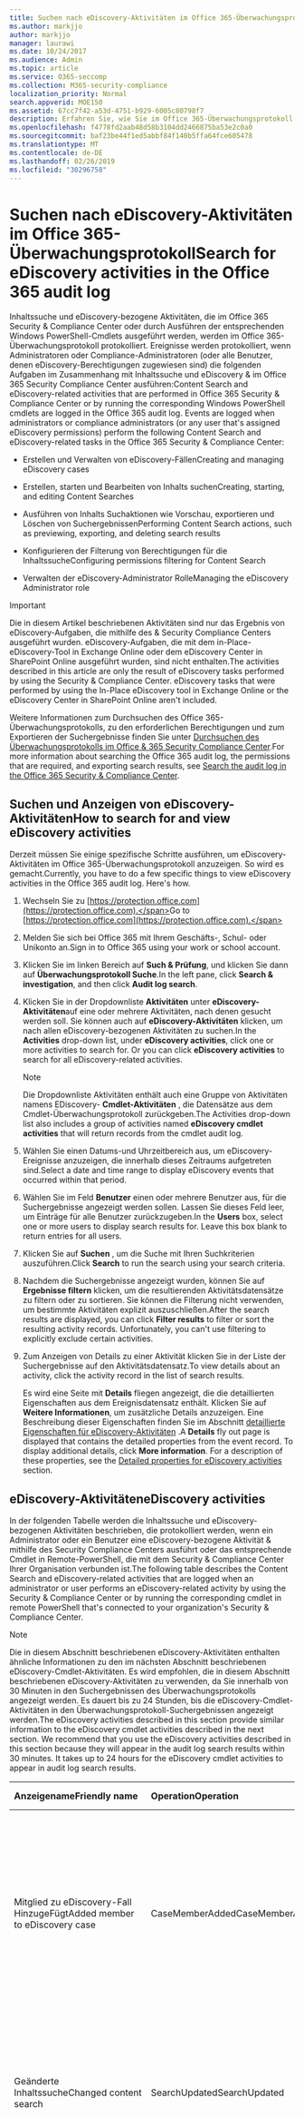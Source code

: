 ```yaml
---
title: Suchen nach eDiscovery-Aktivitäten im Office 365-Überwachungsprotokoll
ms.author: markjjo
author: markjjo
manager: laurawi
ms.date: 10/24/2017
ms.audience: Admin
ms.topic: article
ms.service: O365-seccomp
ms.collection: M365-security-compliance
localization_priority: Normal
search.appverid: MOE150
ms.assetid: 67cc7f42-a53d-4751-b929-6005c80798f7
description: Erfahren Sie, wie Sie im Office 365-Überwachungsprotokoll nach Ereignissen suchen, die protokolliert werden, wenn Kompatibilitäts Administratoren Inhaltssuche und eDiscovery Case &amp; -Aufgaben im Security Compliance Center ausführen.
ms.openlocfilehash: f4778fd2aab48d58b3104dd2466875ba53e2c0a0
ms.sourcegitcommit: baf23be44f1ed5abbf84f140b5ffa64fce605478
ms.translationtype: MT
ms.contentlocale: de-DE
ms.lasthandoff: 02/26/2019
ms.locfileid: "30296758"
---
```

# <a name="search-for-ediscovery-activities-in-the-office-365-audit-log"></a><span data-ttu-id="2b02a-103">Suchen nach eDiscovery-Aktivitäten im Office 365-Überwachungsprotokoll</span><span class="sxs-lookup"><span data-stu-id="2b02a-103">Search for eDiscovery activities in the Office 365 audit log</span></span>

<span data-ttu-id="2b02a-p101">Inhaltssuche und eDiscovery-bezogene Aktivitäten, die im Office 365 Security &amp; Compliance Center oder durch Ausführen der entsprechenden Windows PowerShell-Cmdlets ausgeführt werden, werden im Office 365-Überwachungsprotokoll protokolliert. Ereignisse werden protokolliert, wenn Administratoren oder Compliance-Administratoren (oder alle Benutzer, denen eDiscovery-Berechtigungen zugewiesen sind) die folgenden Aufgaben im Zusammenhang mit Inhaltssuche und eDiscovery &amp; im Office 365 Security Compliance Center ausführen:</span><span class="sxs-lookup"><span data-stu-id="2b02a-p101">Content Search and eDiscovery-related activities that are performed in Office 365 Security &amp; Compliance Center or by running the corresponding Windows PowerShell cmdlets are logged in the Office 365 audit log. Events are logged when administrators or compliance administrators (or any user that's assigned eDiscovery permissions) perform the following Content Search and eDiscovery-related tasks in the Office 365 Security &amp; Compliance Center:</span></span>
  
- <span data-ttu-id="2b02a-106">Erstellen und Verwalten von eDiscovery-Fällen</span><span class="sxs-lookup"><span data-stu-id="2b02a-106">Creating and managing eDiscovery cases</span></span>
    
- <span data-ttu-id="2b02a-107">Erstellen, starten und Bearbeiten von Inhalts suchen</span><span class="sxs-lookup"><span data-stu-id="2b02a-107">Creating, starting, and editing Content Searches</span></span>
    
- <span data-ttu-id="2b02a-108">Ausführen von Inhalts Suchaktionen wie Vorschau, exportieren und Löschen von Suchergebnissen</span><span class="sxs-lookup"><span data-stu-id="2b02a-108">Performing Content Search actions, such as previewing, exporting, and deleting search results</span></span>
    
- <span data-ttu-id="2b02a-109">Konfigurieren der Filterung von Berechtigungen für die Inhaltssuche</span><span class="sxs-lookup"><span data-stu-id="2b02a-109">Configuring permissions filtering for Content Search</span></span>
    
- <span data-ttu-id="2b02a-110">Verwalten der eDiscovery-Administrator Rolle</span><span class="sxs-lookup"><span data-stu-id="2b02a-110">Managing the eDiscovery Administrator role</span></span>
    
> [!IMPORTANT]
> <span data-ttu-id="2b02a-p102">Die in diesem Artikel beschriebenen Aktivitäten sind nur das Ergebnis von eDiscovery-Aufgaben, die mithilfe des &amp; Security Compliance Centers ausgeführt wurden. eDiscovery-Aufgaben, die mit dem in-Place-eDiscovery-Tool in Exchange Online oder dem eDiscovery Center in SharePoint Online ausgeführt wurden, sind nicht enthalten.</span><span class="sxs-lookup"><span data-stu-id="2b02a-p102">The activities described in this article are only the result of eDiscovery tasks performed by using the Security &amp; Compliance Center. eDiscovery tasks that were performed by using the In-Place eDiscovery tool in Exchange Online or the eDiscovery Center in SharePoint Online aren't included.</span></span> 
  
<span data-ttu-id="2b02a-113">Weitere Informationen zum Durchsuchen des Office 365-Überwachungsprotokolls, zu den erforderlichen Berechtigungen und zum Exportieren der Suchergebnisse finden Sie unter [Durchsuchen des Überwachungsprotokolls im Office &amp; 365 Security Compliance Center](search-the-audit-log-in-security-and-compliance.md).</span><span class="sxs-lookup"><span data-stu-id="2b02a-113">For more information about searching the Office 365 audit log, the permissions that are required, and exporting search results, see [Search the audit log in the Office 365 Security &amp; Compliance Center](search-the-audit-log-in-security-and-compliance.md).</span></span>
  
## <a name="how-to-search-for-and-view-ediscovery-activities"></a><span data-ttu-id="2b02a-114">Suchen und Anzeigen von eDiscovery-Aktivitäten</span><span class="sxs-lookup"><span data-stu-id="2b02a-114">How to search for and view eDiscovery activities</span></span>

<span data-ttu-id="2b02a-p103">Derzeit müssen Sie einige spezifische Schritte ausführen, um eDiscovery-Aktivitäten im Office 365-Überwachungsprotokoll anzuzeigen. So wird es gemacht.</span><span class="sxs-lookup"><span data-stu-id="2b02a-p103">Currently, you have to do a few specific things to view eDiscovery activities in the Office 365 audit log. Here's how.</span></span>
  
1. <span data-ttu-id="2b02a-117">Wechseln Sie zu [https://protection.office.com](https://protection.office.com).</span><span class="sxs-lookup"><span data-stu-id="2b02a-117">Go to [https://protection.office.com](https://protection.office.com).</span></span>
    
2. <span data-ttu-id="2b02a-118">Melden Sie sich bei Office 365 mit Ihrem Geschäfts-, Schul- oder Unikonto an.</span><span class="sxs-lookup"><span data-stu-id="2b02a-118">Sign in to Office 365 using your work or school account.</span></span>
    
3. <span data-ttu-id="2b02a-119">Klicken Sie im linken Bereich auf **Such &amp; Prüfung**, und klicken Sie dann auf **Überwachungsprotokoll Suche**.</span><span class="sxs-lookup"><span data-stu-id="2b02a-119">In the left pane, click **Search &amp; investigation**, and then click **Audit log search**.</span></span>
    
4. <span data-ttu-id="2b02a-p104">Klicken Sie in der Dropdownliste **Aktivitäten** unter **eDiscovery-Aktivitäten**auf eine oder mehrere Aktivitäten, nach denen gesucht werden soll. Sie können auch auf **eDiscovery-Aktivitäten** klicken, um nach allen eDiscovery-bezogenen Aktivitäten zu suchen.</span><span class="sxs-lookup"><span data-stu-id="2b02a-p104">In the **Activities** drop-down list, under **eDiscovery activities**, click one or more activities to search for. Or you can click **eDiscovery activities** to search for all eDiscovery-related activities.</span></span> 
    
    > [!NOTE]
    > <span data-ttu-id="2b02a-122">Die Dropdownliste Aktivitäten enthält auch eine Gruppe von Aktivitäten namens EDiscovery- **Cmdlet-Aktivitäten** , die Datensätze aus dem Cmdlet-Überwachungsprotokoll zurückgeben.</span><span class="sxs-lookup"><span data-stu-id="2b02a-122">The Activities drop-down list also includes a group of activities named **eDiscovery cmdlet activities** that will return records from the cmdlet audit log.</span></span> 
  
5.  <span data-ttu-id="2b02a-123">Wählen Sie einen Datums-und Uhrzeitbereich aus, um eDiscovery-Ereignisse anzuzeigen, die innerhalb dieses Zeitraums aufgetreten sind.</span><span class="sxs-lookup"><span data-stu-id="2b02a-123">Select a date and time range to display eDiscovery events that occurred within that period.</span></span> 
    
6. <span data-ttu-id="2b02a-p105">Wählen Sie im Feld **Benutzer** einen oder mehrere Benutzer aus, für die Suchergebnisse angezeigt werden sollen. Lassen Sie dieses Feld leer, um Einträge für alle Benutzer zurückzugeben.</span><span class="sxs-lookup"><span data-stu-id="2b02a-p105">In the **Users** box, select one or more users to display search results for. Leave this box blank to return entries for all users.</span></span> 
    
7. <span data-ttu-id="2b02a-126">Klicken Sie auf **Suchen** , um die Suche mit Ihren Suchkriterien auszuführen.</span><span class="sxs-lookup"><span data-stu-id="2b02a-126">Click **Search** to run the search using your search criteria.</span></span> 
    
8. <span data-ttu-id="2b02a-p106">Nachdem die Suchergebnisse angezeigt wurden, können Sie auf **Ergebnisse filtern** klicken, um die resultierenden Aktivitätsdatensätze zu filtern oder zu sortieren. Sie können die Filterung nicht verwenden, um bestimmte Aktivitäten explizit auszuschließen.</span><span class="sxs-lookup"><span data-stu-id="2b02a-p106">After the search results are displayed, you can click **Filter results** to filter or sort the resulting activity records. Unfortunately, you can't use filtering to explicitly exclude certain activities.</span></span> 
    
9. <span data-ttu-id="2b02a-129">Zum Anzeigen von Details zu einer Aktivität klicken Sie in der Liste der Suchergebnisse auf den Aktivitätsdatensatz.</span><span class="sxs-lookup"><span data-stu-id="2b02a-129">To view details about an activity, click the activity record in the list of search results.</span></span> 
    
    <span data-ttu-id="2b02a-p107">Es wird eine Seite mit **Details** fliegen angezeigt, die die detaillierten Eigenschaften aus dem Ereignisdatensatz enthält. Klicken Sie auf **Weitere Informationen**, um zusätzliche Details anzuzeigen. Eine Beschreibung dieser Eigenschaften finden Sie im Abschnitt [detaillierte Eigenschaften für eDiscovery-Aktivitäten](#detailed-properties-for-ediscovery-activities) .</span><span class="sxs-lookup"><span data-stu-id="2b02a-p107">A **Details** fly out page is displayed that contains the detailed properties from the event record. To display additional details, click **More information**. For a description of these properties, see the [Detailed properties for eDiscovery activities](#detailed-properties-for-ediscovery-activities) section.</span></span> 

  
## <a name="ediscovery-activities"></a><span data-ttu-id="2b02a-133">eDiscovery-Aktivitäten</span><span class="sxs-lookup"><span data-stu-id="2b02a-133">eDiscovery activities</span></span>

<span data-ttu-id="2b02a-134">In der folgenden Tabelle werden die Inhaltssuche und eDiscovery-bezogenen Aktivitäten beschrieben, die protokolliert werden, wenn ein Administrator oder ein Benutzer eine eDiscovery-bezogene Aktivität &amp; mithilfe des Security Compliance Centers ausführt oder das entsprechende Cmdlet in Remote-PowerShell, die mit dem Security &amp; Compliance Center Ihrer Organisation verbunden ist.</span><span class="sxs-lookup"><span data-stu-id="2b02a-134">The following table describes the Content Search and eDiscovery-related activities that are logged when an administrator or user performs an eDiscovery-related activity by using the Security &amp; Compliance Center or by running the corresponding cmdlet in remote PowerShell that's connected to your organization's Security &amp; Compliance Center.</span></span> 
  
> [!NOTE]
> <span data-ttu-id="2b02a-p108">Die in diesem Abschnitt beschriebenen eDiscovery-Aktivitäten enthalten ähnliche Informationen zu den im nächsten Abschnitt beschriebenen eDiscovery-Cmdlet-Aktivitäten. Es wird empfohlen, die in diesem Abschnitt beschriebenen eDiscovery-Aktivitäten zu verwenden, da Sie innerhalb von 30 Minuten in den Suchergebnissen des Überwachungsprotokolls angezeigt werden. Es dauert bis zu 24 Stunden, bis die eDiscovery-Cmdlet-Aktivitäten in den Überwachungsprotokoll-Suchergebnissen angezeigt werden.</span><span class="sxs-lookup"><span data-stu-id="2b02a-p108">The eDiscovery activities described in this section provide similar information to the eDiscovery cmdlet activities described in the next section. We recommend that you use the eDiscovery activities described in this section because they will appear in the audit log search results within 30 minutes. It takes up to 24 hours for the eDiscovery cmdlet activities to appear in audit log search results.</span></span> 
  
|<span data-ttu-id="2b02a-138">**Anzeigename**</span><span class="sxs-lookup"><span data-stu-id="2b02a-138">**Friendly name**</span></span>|<span data-ttu-id="2b02a-139">**Operation**</span><span class="sxs-lookup"><span data-stu-id="2b02a-139">**Operation**</span></span>|<span data-ttu-id="2b02a-140">**Entsprechendes Cmdlet**</span><span class="sxs-lookup"><span data-stu-id="2b02a-140">**Corresponding cmdlet**</span></span>|<span data-ttu-id="2b02a-141">**Beschreibung**</span><span class="sxs-lookup"><span data-stu-id="2b02a-141">**Description**</span></span>|
|:-----|:-----|:-----|:-----|
|<span data-ttu-id="2b02a-142">Mitglied zu eDiscovery-Fall HinzugeFügt</span><span class="sxs-lookup"><span data-stu-id="2b02a-142">Added member to eDiscovery case</span></span>  <br/> |<span data-ttu-id="2b02a-143">CaseMemberAdded</span><span class="sxs-lookup"><span data-stu-id="2b02a-143">CaseMemberAdded</span></span>  <br/> |<span data-ttu-id="2b02a-144">Add-ComplianceCaseMember</span><span class="sxs-lookup"><span data-stu-id="2b02a-144">Add-ComplianceCaseMember</span></span>  <br/> |<span data-ttu-id="2b02a-p109">Ein Benutzer wurde als Mitglied eines eDiscovery-Falls hinzugefügt. Als Mitglied eines Falls kann ein Benutzer verschiedene fallbezogene Aufgaben ausführen, je nachdem, ob ihm die erforderlichen Berechtigungen zugewiesen wurden.</span><span class="sxs-lookup"><span data-stu-id="2b02a-p109">A user was added as a member of an eDiscovery case. As a member of a case, a user can perform various case-related tasks depending on whether they have been assigned the necessary permissions.</span></span>  <br/> |
|<span data-ttu-id="2b02a-147">Geänderte Inhaltssuche</span><span class="sxs-lookup"><span data-stu-id="2b02a-147">Changed content search</span></span>  <br/> |<span data-ttu-id="2b02a-148">SearchUpdated</span><span class="sxs-lookup"><span data-stu-id="2b02a-148">SearchUpdated</span></span>  <br/> |<span data-ttu-id="2b02a-149">Set-ComplianceSearch</span><span class="sxs-lookup"><span data-stu-id="2b02a-149">Set-ComplianceSearch</span></span>  <br/> |<span data-ttu-id="2b02a-p110">Eine vorhandene Inhaltssuche wurde geändert. Zu den Änderungen gehört das Hinzufügen oder Entfernen von Inhaltsspeicherorten oder das Bearbeiten der Suchabfrage.</span><span class="sxs-lookup"><span data-stu-id="2b02a-p110">An existing content search was changed. Changes can include adding or removing content locations or editing the search query.</span></span>  <br/> |
|<span data-ttu-id="2b02a-152">Geänderte eDiscovery-Administrator Mitgliedschaft</span><span class="sxs-lookup"><span data-stu-id="2b02a-152">Changed eDiscovery administrator membership</span></span>  <br/> |<span data-ttu-id="2b02a-153">CaseAdminUpdated</span><span class="sxs-lookup"><span data-stu-id="2b02a-153">CaseAdminUpdated</span></span>  <br/> |<span data-ttu-id="2b02a-154">Update-eDiscoveryCaseAdmin</span><span class="sxs-lookup"><span data-stu-id="2b02a-154">Update-eDiscoveryCaseAdmin</span></span>  <br/> |<span data-ttu-id="2b02a-p111">Die Liste der eDiscovery-Administratoren in Ihrer Organisation wurde geändert. Diese Aktivität wird protokolliert, wenn die Liste der eDiscovery-Administratoren durch eine Gruppe neuer Benutzer ersetzt wird. Wenn ein einzelner Benutzer hinzugefügt oder entfernt wird, wird der CaseAdminAdded-Vorgang protokolliert.</span><span class="sxs-lookup"><span data-stu-id="2b02a-p111">The list of eDiscovery Administrators in your organization was changed. This activity is logged when the list of eDiscovery Administrators is replaced with a group of new users. If a single user is added or removed, the CaseAdminAdded operation is logged.</span></span>  <br/> |
|<span data-ttu-id="2b02a-158">Geänderter eDiscovery-Fall</span><span class="sxs-lookup"><span data-stu-id="2b02a-158">Changed eDiscovery case</span></span>  <br/> |<span data-ttu-id="2b02a-159">CaseUpdated</span><span class="sxs-lookup"><span data-stu-id="2b02a-159">CaseUpdated</span></span>  <br/> |<span data-ttu-id="2b02a-160">Set-ComplianceCase</span><span class="sxs-lookup"><span data-stu-id="2b02a-160">Set-ComplianceCase</span></span>  <br/> |<span data-ttu-id="2b02a-p112">Ein eDiscovery-Fall wurde geändert. Zu den Änderungen gehört das Schließen eines geöffneten Falls oder das erneute Öffnen eines geschlossenen Falls.</span><span class="sxs-lookup"><span data-stu-id="2b02a-p112">An eDiscovery case was changed. Changes include closing an open case or re-opening a closed case.</span></span>  <br/> |
|<span data-ttu-id="2b02a-163">Geänderte eDiscovery-Fall Mitgliedschaft</span><span class="sxs-lookup"><span data-stu-id="2b02a-163">Changed eDiscovery case membership</span></span>  <br/> |<span data-ttu-id="2b02a-164">CaseMemberUpdated</span><span class="sxs-lookup"><span data-stu-id="2b02a-164">CaseMemberUpdated</span></span>  <br/> |<span data-ttu-id="2b02a-165">Update-ComplianceCaseMember</span><span class="sxs-lookup"><span data-stu-id="2b02a-165">Update-ComplianceCaseMember</span></span>  <br/> |<span data-ttu-id="2b02a-p113">Die Mitgliedschaftsliste eines eDiscovery-Falls wurde geändert. Diese Aktivität wird protokolliert, wenn alle Mitglieder durch eine Gruppe neuer Benutzer ersetzt werden. Wenn ein einzelnes Element hinzugefügt oder entfernt wird, wird CaseMemberAdded-oder CaseMemberRemoved-Vorgang protokolliert.</span><span class="sxs-lookup"><span data-stu-id="2b02a-p113">The membership list of an eDiscovery case was changed. This activity is logged when all members are replaced with a group of new users. If a single member is added or removed, CaseMemberAdded or CaseMemberRemoved operation is logged.</span></span>  <br/> |
|<span data-ttu-id="2b02a-169">Filter für geänderte Suchberechtigungen</span><span class="sxs-lookup"><span data-stu-id="2b02a-169">Changed search permissions filter</span></span>  <br/> |<span data-ttu-id="2b02a-170">SearchPermissionUpdated</span><span class="sxs-lookup"><span data-stu-id="2b02a-170">SearchPermissionUpdated</span></span>  <br/> |<span data-ttu-id="2b02a-171">Set-ComplianceSecurityFilter</span><span class="sxs-lookup"><span data-stu-id="2b02a-171">Set-ComplianceSecurityFilter</span></span>  <br/> |<span data-ttu-id="2b02a-172">Ein Filter für Suchberechtigungen wurde geändert.</span><span class="sxs-lookup"><span data-stu-id="2b02a-172">A search permissions filter was changed.</span></span>  <br/> |
|<span data-ttu-id="2b02a-173">Geänderte Suchabfrage für eDiscovery Case Hold</span><span class="sxs-lookup"><span data-stu-id="2b02a-173">Changed search query for eDiscovery case hold</span></span>  <br/> |<span data-ttu-id="2b02a-174">HoldUpdated</span><span class="sxs-lookup"><span data-stu-id="2b02a-174">HoldUpdated</span></span>  <br/> |<span data-ttu-id="2b02a-175">Set-CaseHoldRule</span><span class="sxs-lookup"><span data-stu-id="2b02a-175">Set-CaseHoldRule</span></span>  <br/> |<span data-ttu-id="2b02a-p114">Eine abfragebasierte Aufbewahrung, die einem eDiscovery-Fall zugeordnet ist, wurde geändert. Zu den möglichen Änderungen gehört das Bearbeiten der Abfrage oder des Datumsbereichs für eine abfragebasierte Aufbewahrung.</span><span class="sxs-lookup"><span data-stu-id="2b02a-p114">A query-based hold associated with an eDiscovery case was changed. Possible changes include editing the query or date range for a query-based hold.</span></span>  <br/> |
|<span data-ttu-id="2b02a-178">Inhaltssuche-Vorschau Element heruntergeladen</span><span class="sxs-lookup"><span data-stu-id="2b02a-178">Content search preview item downloaded</span></span>  <br/> |<span data-ttu-id="2b02a-179">PreviewItemDownloaded</span><span class="sxs-lookup"><span data-stu-id="2b02a-179">PreviewItemDownloaded</span></span>  <br/> |<span data-ttu-id="2b02a-180">Nicht zutreffend</span><span class="sxs-lookup"><span data-stu-id="2b02a-180">N/A</span></span>  <br/> |<span data-ttu-id="2b02a-181">Ein Benutzer hat ein Element auf seinen lokalen Computer heruntergeladen (durch Klicken auf den Link zum **herunterladen des ursprünglichen Elements** ), wenn die Vorschau der Suchergebnisse angezeigt wird.</span><span class="sxs-lookup"><span data-stu-id="2b02a-181">A user downloaded an item to their local computer (by clicking the **Download original item** link) when previewing search results.</span></span>  <br/> |
|<span data-ttu-id="2b02a-182">Element der Inhaltssuche (Vorschau)</span><span class="sxs-lookup"><span data-stu-id="2b02a-182">Content search preview item listed</span></span>  <br/> |<span data-ttu-id="2b02a-183">PreviewItemListed</span><span class="sxs-lookup"><span data-stu-id="2b02a-183">PreviewItemListed</span></span>  <br/> |<span data-ttu-id="2b02a-184">Nicht zutreffend</span><span class="sxs-lookup"><span data-stu-id="2b02a-184">N/A</span></span>  <br/> |<span data-ttu-id="2b02a-185">Ein Benutzer hat auf **Vorschau der Such** Ergebnisse geklickt, um die Seite Vorschau der Suchergebnisse anzuzeigen, in der bis zu 1000 Elemente aus den Ergebnissen einer Inhaltssuche aufgelistet werden.</span><span class="sxs-lookup"><span data-stu-id="2b02a-185">A user clicked **Preview search results** to display the preview search results page, which lists up to 1000 items from the results of a Content Search.</span></span>  <br/> |
|<span data-ttu-id="2b02a-186">Vorschau Element der Inhaltssuche angezeigt</span><span class="sxs-lookup"><span data-stu-id="2b02a-186">Content search preview item viewed</span></span>  <br/> |<span data-ttu-id="2b02a-187">PreviewItemRendered</span><span class="sxs-lookup"><span data-stu-id="2b02a-187">PreviewItemRendered</span></span>  <br/> |<span data-ttu-id="2b02a-188">Nicht zutreffend</span><span class="sxs-lookup"><span data-stu-id="2b02a-188">N/A</span></span>  <br/> |<span data-ttu-id="2b02a-189">Ein eDiscovery-Manager hat ein Element durch Klicken bei der Vorschau der Suchergebnisse angezeigt.</span><span class="sxs-lookup"><span data-stu-id="2b02a-189">An eDiscovery manager viewed an item by clicking it when previewing search results.</span></span>  <br/> |
|<span data-ttu-id="2b02a-190">Erstellte Inhaltssuche</span><span class="sxs-lookup"><span data-stu-id="2b02a-190">Created content search</span></span>  <br/> |<span data-ttu-id="2b02a-191">SearchCreated</span><span class="sxs-lookup"><span data-stu-id="2b02a-191">SearchCreated</span></span>  <br/> |<span data-ttu-id="2b02a-192">New-ComplianceSearch</span><span class="sxs-lookup"><span data-stu-id="2b02a-192">New-ComplianceSearch</span></span>  <br/> |<span data-ttu-id="2b02a-193">Es wurde eine neue Inhaltssuche erstellt.</span><span class="sxs-lookup"><span data-stu-id="2b02a-193">A new content search was created.</span></span>  <br/> |
|<span data-ttu-id="2b02a-194">Erstellter eDiscovery-Administrator</span><span class="sxs-lookup"><span data-stu-id="2b02a-194">Created eDiscovery administrator</span></span>  <br/> |<span data-ttu-id="2b02a-195">CaseAdminAdded</span><span class="sxs-lookup"><span data-stu-id="2b02a-195">CaseAdminAdded</span></span>  <br/> |<span data-ttu-id="2b02a-196">Add-eDiscoveryCaseAdmin</span><span class="sxs-lookup"><span data-stu-id="2b02a-196">Add-eDiscoveryCaseAdmin</span></span>  <br/> |<span data-ttu-id="2b02a-197">Ein Benutzer wurde als eDiscovery-Administrator in der Organisation hinzugefügt.</span><span class="sxs-lookup"><span data-stu-id="2b02a-197">A user was added as an eDiscovery Administrator in the organization.</span></span>  <br/> |
|<span data-ttu-id="2b02a-198">Erstellter eDiscovery-Fall</span><span class="sxs-lookup"><span data-stu-id="2b02a-198">Created eDiscovery case</span></span>  <br/> |<span data-ttu-id="2b02a-199">CaseAdded</span><span class="sxs-lookup"><span data-stu-id="2b02a-199">CaseAdded</span></span>  <br/> |<span data-ttu-id="2b02a-200">New-ComplianceCase</span><span class="sxs-lookup"><span data-stu-id="2b02a-200">New-ComplianceCase</span></span>  <br/> |<span data-ttu-id="2b02a-p115">Ein eDiscovery-Fall wurde erstellt. Wenn ein Fall erstellt wird, müssen Sie ihm nur einen Namen geben. Weitere fallbezogene Aufgaben wie das Hinzufügen von Elementen, das Erstellen von Haltebereichen und das Erstellen von Inhalts suchen, die mit dem Fall verbunden sind, führen dazu, dass zusätzliche Ereignisse protokolliert werden.</span><span class="sxs-lookup"><span data-stu-id="2b02a-p115">An eDiscovery case was created. When a case is created, you only have to give it a name. Other case-related tasks such as adding members, creating holds, and creating content searches associated with the case result in additional events being logged.</span></span>  <br/> |
|<span data-ttu-id="2b02a-204">Filter für erstellte Suchberechtigungen</span><span class="sxs-lookup"><span data-stu-id="2b02a-204">Created search permissions filter</span></span>  <br/> |<span data-ttu-id="2b02a-205">SearchPermissionCreated</span><span class="sxs-lookup"><span data-stu-id="2b02a-205">SearchPermissionCreated</span></span>  <br/> |<span data-ttu-id="2b02a-206">New-ComplianceSecurityFilter</span><span class="sxs-lookup"><span data-stu-id="2b02a-206">New-ComplianceSecurityFilter</span></span>  <br/> |<span data-ttu-id="2b02a-207">Ein Filter für Suchberechtigungen wurde erstellt.</span><span class="sxs-lookup"><span data-stu-id="2b02a-207">A search permissions filter was created.</span></span>  <br/> |
|<span data-ttu-id="2b02a-208">Erstellte Suchabfrage für eDiscovery Case Hold</span><span class="sxs-lookup"><span data-stu-id="2b02a-208">Created search query for eDiscovery case hold</span></span>  <br/> |<span data-ttu-id="2b02a-209">HoldCreated</span><span class="sxs-lookup"><span data-stu-id="2b02a-209">HoldCreated</span></span>  <br/> |<span data-ttu-id="2b02a-210">New-CaseHoldRule</span><span class="sxs-lookup"><span data-stu-id="2b02a-210">New-CaseHoldRule</span></span>  <br/> |<span data-ttu-id="2b02a-211">Es wurde eine abfragebasierte Aufbewahrungszeit erstellt, die einem eDiscovery-Fall zugeordnet ist.</span><span class="sxs-lookup"><span data-stu-id="2b02a-211">A query-based hold associated with an eDiscovery case was created.</span></span>  <br/> |
|<span data-ttu-id="2b02a-212">Gelöschte Inhaltssuche</span><span class="sxs-lookup"><span data-stu-id="2b02a-212">Deleted content search</span></span>  <br/> |<span data-ttu-id="2b02a-213">SearchRemoved</span><span class="sxs-lookup"><span data-stu-id="2b02a-213">SearchRemoved</span></span>  <br/> |<span data-ttu-id="2b02a-214">Remove-ComplianceSearch</span><span class="sxs-lookup"><span data-stu-id="2b02a-214">Remove-ComplianceSearch</span></span>  <br/> |<span data-ttu-id="2b02a-215">Eine vorhandene Inhaltssuche wurde gelöscht.</span><span class="sxs-lookup"><span data-stu-id="2b02a-215">An existing content search was deleted.</span></span>  <br/> |
|<span data-ttu-id="2b02a-216">Gelöschter eDiscovery-Administrator</span><span class="sxs-lookup"><span data-stu-id="2b02a-216">Deleted eDiscovery administrator</span></span>  <br/> |<span data-ttu-id="2b02a-217">CaseAdminRemoved</span><span class="sxs-lookup"><span data-stu-id="2b02a-217">CaseAdminRemoved</span></span>  <br/> |<span data-ttu-id="2b02a-218">Remove-eDiscoveryCaseAdmin</span><span class="sxs-lookup"><span data-stu-id="2b02a-218">Remove-eDiscoveryCaseAdmin</span></span>  <br/> |<span data-ttu-id="2b02a-219">Ein eDiscovery-Administrator wurde aus Ihrer Organisation gelöscht.</span><span class="sxs-lookup"><span data-stu-id="2b02a-219">An eDiscovery Administrator was deleted from your organization.</span></span>  <br/> |
|<span data-ttu-id="2b02a-220">Gelöschter eDiscovery-Fall</span><span class="sxs-lookup"><span data-stu-id="2b02a-220">Deleted eDiscovery case</span></span>  <br/> |<span data-ttu-id="2b02a-221">CaseRemoved</span><span class="sxs-lookup"><span data-stu-id="2b02a-221">CaseRemoved</span></span>  <br/> |<span data-ttu-id="2b02a-222">Remove-ComplianceCase</span><span class="sxs-lookup"><span data-stu-id="2b02a-222">Remove-ComplianceCase</span></span>  <br/> |<span data-ttu-id="2b02a-p116">Ein eDiscovery-Fall wurde gelöscht. Beachten Sie, dass jeder mit der Anfrage verknüpfte Aufbewahrungsbereich entfernt werden muss, bevor der Fall gelöscht werden kann.</span><span class="sxs-lookup"><span data-stu-id="2b02a-p116">An eDiscovery case was deleted. Note that any hold associated with the case has to be removed before the case can be deleted.</span></span>  <br/> |
|<span data-ttu-id="2b02a-225">Filter für gelöschte Suchberechtigungen</span><span class="sxs-lookup"><span data-stu-id="2b02a-225">Deleted search permissions filter</span></span>  <br/> |<span data-ttu-id="2b02a-226">SearchPermissionRemoved</span><span class="sxs-lookup"><span data-stu-id="2b02a-226">SearchPermissionRemoved</span></span>  <br/> |<span data-ttu-id="2b02a-227">Remove-ComplianceSecurityFilter</span><span class="sxs-lookup"><span data-stu-id="2b02a-227">Remove-ComplianceSecurityFilter</span></span>  <br/> |<span data-ttu-id="2b02a-228">Ein Filter für Suchberechtigungen wurde gelöscht.</span><span class="sxs-lookup"><span data-stu-id="2b02a-228">A search permissions filter was deleted.</span></span>  <br/> |
|<span data-ttu-id="2b02a-229">Gelöschte Suchabfrage für eDiscovery Case Hold</span><span class="sxs-lookup"><span data-stu-id="2b02a-229">Deleted search query for eDiscovery case hold</span></span>  <br/> |<span data-ttu-id="2b02a-230">HoldRemoved</span><span class="sxs-lookup"><span data-stu-id="2b02a-230">HoldRemoved</span></span>  <br/> |<span data-ttu-id="2b02a-231">Remove-CaseHoldRule</span><span class="sxs-lookup"><span data-stu-id="2b02a-231">Remove-CaseHoldRule</span></span>  <br/> |<span data-ttu-id="2b02a-p117">Ein abfragebasierter Speicher, der einem eDiscovery-Fall zugeordnet ist, wurde gelöscht. Das Entfernen der Abfrage aus dem Haltebereich ist häufig das Ergebnis des Löschens eines haltebereichs. Wenn ein Hold-oder eine Hold-Abfrage gelöscht wird, werden die in der Warteschleife befindlichen inhaltsspeicherorte freigegeben.</span><span class="sxs-lookup"><span data-stu-id="2b02a-p117">A query-based hold associated with an eDiscovery case was deleted. Removing the query from the hold is often the result of deleting a hold. When a hold or a hold query are deleted, the content locations that were on hold are released.</span></span>  <br/> |
|<span data-ttu-id="2b02a-235">HeruntergeLadener Export der Inhaltssuche</span><span class="sxs-lookup"><span data-stu-id="2b02a-235">Downloaded export of content search</span></span>  <br/> |<span data-ttu-id="2b02a-236">SearchExportDownloaded</span><span class="sxs-lookup"><span data-stu-id="2b02a-236">SearchExportDownloaded</span></span>  <br/> |<span data-ttu-id="2b02a-237">Nicht zutreffend</span><span class="sxs-lookup"><span data-stu-id="2b02a-237">N/A</span></span>  <br/> |<span data-ttu-id="2b02a-p118">Ein Benutzer hat die Ergebnisse einer Inhaltssuche auf den lokalen Computer heruntergeladen. Beachten Sie, dass ein **gestarteter Export der Inhaltssuche** initiiert werden muss, bevor Suchergebnisse heruntergeladen werden können.</span><span class="sxs-lookup"><span data-stu-id="2b02a-p118">A user downloaded the results of a content search to their local computer. Note that a **Started export of content search** activity has to be initiated before search results can be downloaded.  </span></span><br/> |
|<span data-ttu-id="2b02a-240">Vorschau der Ergebnisse der Inhaltssuche</span><span class="sxs-lookup"><span data-stu-id="2b02a-240">Previewed results of content search</span></span>  <br/> |<span data-ttu-id="2b02a-241">SearchPreviewed</span><span class="sxs-lookup"><span data-stu-id="2b02a-241">SearchPreviewed</span></span>  <br/> |<span data-ttu-id="2b02a-242">Nicht zutreffend</span><span class="sxs-lookup"><span data-stu-id="2b02a-242">N/A</span></span>  <br/> |<span data-ttu-id="2b02a-243">Ein Benutzer hat eine Vorschau der Ergebnisse einer Inhaltssuche angezeigt.</span><span class="sxs-lookup"><span data-stu-id="2b02a-243">A user previewed the results of a content search.</span></span>  <br/> |
|<span data-ttu-id="2b02a-244">Bereinigte Ergebnisse der Inhaltssuche</span><span class="sxs-lookup"><span data-stu-id="2b02a-244">Purged results of content search</span></span>  <br/> |<span data-ttu-id="2b02a-245">SearchResultsPurged</span><span class="sxs-lookup"><span data-stu-id="2b02a-245">SearchResultsPurged</span></span>  <br/> |<span data-ttu-id="2b02a-246">New-ComplianceSearchAction</span><span class="sxs-lookup"><span data-stu-id="2b02a-246">New-ComplianceSearchAction</span></span>  <br/> |<span data-ttu-id="2b02a-247">Ein Benutzer hat die Ergebnisse einer Inhaltssuche gelöscht, indem er den Befehl **New-ComplianceSearchAction-Purge** ausführt.</span><span class="sxs-lookup"><span data-stu-id="2b02a-247">A user purged the results of a Content Search by running the **New-ComplianceSearchAction -Purge** command.</span></span>  <br/> |
|<span data-ttu-id="2b02a-248">Analyse der Inhaltssuche entfernt</span><span class="sxs-lookup"><span data-stu-id="2b02a-248">Removed analysis of content search</span></span>  <br/> |<span data-ttu-id="2b02a-249">RemovedSearchResultsSentToZoom</span><span class="sxs-lookup"><span data-stu-id="2b02a-249">RemovedSearchResultsSentToZoom</span></span>  <br/> |<span data-ttu-id="2b02a-250">Remove-ComplianceSearchAction</span><span class="sxs-lookup"><span data-stu-id="2b02a-250">Remove-ComplianceSearchAction</span></span>  <br/> |<span data-ttu-id="2b02a-p119">Eine Inhaltssuche Prepare-Aktion (zur Vorbereitung der Suchergebnisse für Office 365 Advanced eDiscovery) wurde gelöscht. Wenn die Vorbereitungs Aktion weniger als zwei Wochen alt war, wurden die Suchergebnisse, die für Advanced eDiscovery vorbereitet wurden, aus dem Microsoft Azure-Speicherbereich gelöscht. Wenn die Vorbereitungs Aktion älter als 2 Wochen war, gibt dieses Ereignis an, dass nur die entsprechende Vorbereitungs Aktion gelöscht wurde.</span><span class="sxs-lookup"><span data-stu-id="2b02a-p119">A content search prepare action (to prepare search results for Office 365 Advanced eDiscovery) was deleted. If the preparation action was less than two weeks old, the search results that were prepared for Advanced eDiscovery were deleted from the Microsoft Azure storage area. If the preparation action was older than 2 weeks, then this event indicates that only the corresponding preparation action was deleted.</span></span>  <br/> |
|<span data-ttu-id="2b02a-254">Export der Inhaltssuche entfernt</span><span class="sxs-lookup"><span data-stu-id="2b02a-254">Removed export of content search</span></span>  <br/> |<span data-ttu-id="2b02a-255">RemovedSearchExported</span><span class="sxs-lookup"><span data-stu-id="2b02a-255">RemovedSearchExported</span></span>  <br/> |<span data-ttu-id="2b02a-256">Remove-ComplianceSearchAction</span><span class="sxs-lookup"><span data-stu-id="2b02a-256">Remove-ComplianceSearchAction</span></span>  <br/> |<span data-ttu-id="2b02a-p120">Eine Exportaktion für Inhaltssuche wurde gelöscht. Wenn die Exportaktion weniger als zwei Wochen alt war, wurden die Suchergebnisse, die in den Microsoft Azure-Speicherbereich hochgeladen wurden, gelöscht. Wenn die Exportaktion älter als 2 Wochen war, gibt dieses Ereignis an, dass nur die entsprechende Exportaktion gelöscht wurde.</span><span class="sxs-lookup"><span data-stu-id="2b02a-p120">A content search export action was deleted. If the export action was less than two weeks old, the search results that were uploaded to the Microsoft Azure storage area were deleted. If the export action was older than 2 weeks, then this event indicates that only the corresponding export action was deleted.</span></span>  <br/> |
|<span data-ttu-id="2b02a-260">Entferntes Element aus eDiscovery-Fall</span><span class="sxs-lookup"><span data-stu-id="2b02a-260">Removed member from eDiscovery case</span></span>  <br/> |<span data-ttu-id="2b02a-261">CaseMemberRemoved</span><span class="sxs-lookup"><span data-stu-id="2b02a-261">CaseMemberRemoved</span></span>  <br/> |<span data-ttu-id="2b02a-262">Remove-ComplianceCaseMember</span><span class="sxs-lookup"><span data-stu-id="2b02a-262">Remove-ComplianceCaseMember</span></span>  <br/> |<span data-ttu-id="2b02a-263">Ein Benutzer wurde als Mitglied eines eDiscovery-Falls entfernt.</span><span class="sxs-lookup"><span data-stu-id="2b02a-263">A user was removed as a member of an eDiscovery case.</span></span>  <br/> |
|<span data-ttu-id="2b02a-264">Vorschau Ergebnisse der Inhaltssuche entfernt</span><span class="sxs-lookup"><span data-stu-id="2b02a-264">Removed preview results of content search</span></span>  <br/> |<span data-ttu-id="2b02a-265">RemovedSearchPreviewed</span><span class="sxs-lookup"><span data-stu-id="2b02a-265">RemovedSearchPreviewed</span></span>  <br/> |<span data-ttu-id="2b02a-266">Remove-ComplianceSearchAction</span><span class="sxs-lookup"><span data-stu-id="2b02a-266">Remove-ComplianceSearchAction</span></span>  <br/> |<span data-ttu-id="2b02a-267">Eine Vorschau Aktion der Inhaltssuche wurde gelöscht.</span><span class="sxs-lookup"><span data-stu-id="2b02a-267">A content search preview action was deleted.</span></span>  <br/> |
|<span data-ttu-id="2b02a-268">Entfernen der Aufräumaktion für die Inhaltssuche</span><span class="sxs-lookup"><span data-stu-id="2b02a-268">Removed purge action performed on content search</span></span>  <br/> |<span data-ttu-id="2b02a-269">RemovedSearchResultsPurged</span><span class="sxs-lookup"><span data-stu-id="2b02a-269">RemovedSearchResultsPurged</span></span>  <br/> |<span data-ttu-id="2b02a-270">Remove-ComplianceSearchAction</span><span class="sxs-lookup"><span data-stu-id="2b02a-270">Remove-ComplianceSearchAction</span></span>  <br/> |<span data-ttu-id="2b02a-271">Eine Inhaltssuche-Löschaktion wurde gelöscht.</span><span class="sxs-lookup"><span data-stu-id="2b02a-271">A content search purge action was deleted.</span></span>  <br/> |
|<span data-ttu-id="2b02a-272">Suchbericht entfernt</span><span class="sxs-lookup"><span data-stu-id="2b02a-272">Removed search report</span></span>  <br/> |<span data-ttu-id="2b02a-273">SearchReportRemoved</span><span class="sxs-lookup"><span data-stu-id="2b02a-273">SearchReportRemoved</span></span>  <br/> |<span data-ttu-id="2b02a-274">Remove-ComplianceSearchAction</span><span class="sxs-lookup"><span data-stu-id="2b02a-274">Remove-ComplianceSearchAction</span></span>  <br/> |<span data-ttu-id="2b02a-275">Die Aktion Exportbericht für Inhaltssuche wurde gelöscht.</span><span class="sxs-lookup"><span data-stu-id="2b02a-275">A content search export report action was deleted.</span></span>  <br/> |
|<span data-ttu-id="2b02a-276">Analyse der Inhaltssuche gestartet</span><span class="sxs-lookup"><span data-stu-id="2b02a-276">Started analysis of content search</span></span>  <br/> |<span data-ttu-id="2b02a-277">SearchResultsSentToZoom</span><span class="sxs-lookup"><span data-stu-id="2b02a-277">SearchResultsSentToZoom</span></span>  <br/> |<span data-ttu-id="2b02a-278">New-ComplianceSearchAction</span><span class="sxs-lookup"><span data-stu-id="2b02a-278">New-ComplianceSearchAction</span></span>  <br/> |<span data-ttu-id="2b02a-279">Die Ergebnisse einer Inhaltssuche wurden für die Analyse in Advanced eDiscovery vorbereitet.</span><span class="sxs-lookup"><span data-stu-id="2b02a-279">The results of a content search were prepared for analysis in Advanced eDiscovery.</span></span>  <br/> |
|<span data-ttu-id="2b02a-280">Inhaltssuche gestartet</span><span class="sxs-lookup"><span data-stu-id="2b02a-280">Started content search</span></span>  <br/> |<span data-ttu-id="2b02a-281">SearchStarted</span><span class="sxs-lookup"><span data-stu-id="2b02a-281">SearchStarted</span></span>  <br/> |<span data-ttu-id="2b02a-282">Start-ComplianceSearch</span><span class="sxs-lookup"><span data-stu-id="2b02a-282">Start-ComplianceSearch</span></span>  <br/> |<span data-ttu-id="2b02a-p121">Eine Inhaltssuche wurde gestartet. Wenn Sie eine Inhaltssuche mithilfe der Security &amp; Compliance Center-Benutzeroberfläche erstellen oder ändern, wird die Suche automatisch gestartet. Wenn Sie eine Suche mithilfe des Cmdlets **New-ComplianceSearch** oder **Set-ComplianceSearch** erstellen oder ändern, müssen Sie das Cmdlet **Start-ComplianceSearch** ausführen, um die Suche zu starten.</span><span class="sxs-lookup"><span data-stu-id="2b02a-p121">A content search was started. When you create or change a content search by using the Security &amp; Compliance Center GUI, the search is automatically started. If you create or change a search by using the **New-ComplianceSearch** or **Set-ComplianceSearch** cmdlet, you have to run the **Start-ComplianceSearch** cmdlet to start the search.  </span></span><br/> |
|<span data-ttu-id="2b02a-286">Export der Inhaltssuche gestartet</span><span class="sxs-lookup"><span data-stu-id="2b02a-286">Started export of content search</span></span>  <br/> |<span data-ttu-id="2b02a-287">SearchExported</span><span class="sxs-lookup"><span data-stu-id="2b02a-287">SearchExported</span></span>  <br/> |<span data-ttu-id="2b02a-288">New-ComplianceSearchAction</span><span class="sxs-lookup"><span data-stu-id="2b02a-288">New-ComplianceSearchAction</span></span>  <br/> |<span data-ttu-id="2b02a-289">Ein Benutzer hat die Ergebnisse einer Inhaltssuche exportiert.</span><span class="sxs-lookup"><span data-stu-id="2b02a-289">A user exported the results of a content search.</span></span>  <br/> |
|<span data-ttu-id="2b02a-290">Exportbericht gestartet</span><span class="sxs-lookup"><span data-stu-id="2b02a-290">Started export report</span></span>  <br/> |<span data-ttu-id="2b02a-291">SearchReport</span><span class="sxs-lookup"><span data-stu-id="2b02a-291">SearchReport</span></span>  <br/> |<span data-ttu-id="2b02a-292">New-ComplianceSearchAction</span><span class="sxs-lookup"><span data-stu-id="2b02a-292">New-ComplianceSearchAction</span></span>  <br/> |<span data-ttu-id="2b02a-293">Ein Benutzer hat einen Inhalts Suchbericht exportiert.</span><span class="sxs-lookup"><span data-stu-id="2b02a-293">A user exported a content search report.</span></span>  <br/> |
|<span data-ttu-id="2b02a-294">Angehaltene Inhaltssuche</span><span class="sxs-lookup"><span data-stu-id="2b02a-294">Stopped content search</span></span>  <br/> |<span data-ttu-id="2b02a-295">SearchStopped</span><span class="sxs-lookup"><span data-stu-id="2b02a-295">SearchStopped</span></span>  <br/> |<span data-ttu-id="2b02a-296">Stop-ComplianceSearch</span><span class="sxs-lookup"><span data-stu-id="2b02a-296">Stop-ComplianceSearch</span></span>  <br/> |<span data-ttu-id="2b02a-297">Ein Benutzer hat eine Inhaltssuche angehalten.</span><span class="sxs-lookup"><span data-stu-id="2b02a-297">A user stopped a content search.</span></span>  <br/> |
  
## <a name="ediscovery-cmdlet-activities"></a><span data-ttu-id="2b02a-298">eDiscovery-Cmdlet-Aktivitäten</span><span class="sxs-lookup"><span data-stu-id="2b02a-298">eDiscovery cmdlet activities</span></span>

<span data-ttu-id="2b02a-p122">In der folgenden Tabelle sind die Cmdlet-Überwachungsprotokolldatensätze aufgeführt, die protokolliert werden, wenn ein Administrator oder ein Benutzer eine eDiscovery- &amp; bezogene Aktivität mithilfe des Security Compliance Centers oder durch Ausführen des entsprechenden Cmdlets in der Remote-PowerShell ausführt, die mit dem Security &amp; Compliance Center Ihrer Organisation verbunden. Beachten Sie, dass die detaillierten Informationen im Überwachungsprotokoll für die in dieser Tabelle aufgeführten Cmdlet-Aktivitäten und die im vorherigen Abschnitt beschriebenen eDiscovery-Aktivitäten unterschiedlich sind.</span><span class="sxs-lookup"><span data-stu-id="2b02a-p122">The following table lists the cmdlet audit log records that are logged when an administrator or user performs an eDiscovery-related activity by using the Security &amp; Compliance Center or by running the corresponding cmdlet in remote PowerShell that's connected to your organization's Security &amp; Compliance Center. Note that the detailed information in the audit log record is different for the cmdlet activities listed in this table and the eDiscovery activities described in the previous section.</span></span> 
  
<span data-ttu-id="2b02a-301">Wie bereits erwähnt, dauert es bis zu 24 Stunden, bis die eDiscovery-Cmdlet-Aktivitäten in den Suchergebnissen des Überwachungsprotokolls angezeigt werden.</span><span class="sxs-lookup"><span data-stu-id="2b02a-301">As previously stated, it takes up to 24 hours for eDiscovery cmdlet activities to appear in the audit log search results.</span></span>
  
> [!TIP]
> <span data-ttu-id="2b02a-p123">Die Cmdlets in der Spalte **Vorgang** in der folgenden Tabelle sind mit dem entsprechenden Cmdlet-Hilfethema auf TechNet verknüpft. Eine Beschreibung der verfügbaren Parameter für die einzelnen Cmdlets finden Sie im Hilfethema zum Cmdlet. Der Parameter und der Parameterwert, die mit einem Cmdlet verwendet wurden, sind im Überwachungsprotokolleintrag für jede zu protokollierende eDiscovery-Cmdlet-Aktivität enthalten.</span><span class="sxs-lookup"><span data-stu-id="2b02a-p123">The cmdlets in the **Operation** column in the following table are linked to the corresponding cmdlet help topic on TechNet. Go to the cmdlet help topic for a description of the available parameters for each cmdlet. The parameter and the parameter value that were used with a cmdlet are included in the audit log entry for each eDiscovery cmdlet activity that's logged.</span></span> 
  
|<span data-ttu-id="2b02a-305">**Anzeigename**</span><span class="sxs-lookup"><span data-stu-id="2b02a-305">**Friendly name**</span></span>|<span data-ttu-id="2b02a-306">**Operation (Cmdlet)**</span><span class="sxs-lookup"><span data-stu-id="2b02a-306">**Operation (cmdlet)**</span></span>|<span data-ttu-id="2b02a-307">**Beschreibung**</span><span class="sxs-lookup"><span data-stu-id="2b02a-307">**Description**</span></span>|
|:-----|:-----|:-----|
|<span data-ttu-id="2b02a-308">Erstellter Speicher im eDiscovery-Fall</span><span class="sxs-lookup"><span data-stu-id="2b02a-308">Created hold in eDiscovery case</span></span>  <br/> |[<span data-ttu-id="2b02a-309">New-CaseHoldPolicy</span><span class="sxs-lookup"><span data-stu-id="2b02a-309">New-CaseHoldPolicy</span></span>](https://go.microsoft.com/fwlink/p/?LinkId=823813) <br/> |<span data-ttu-id="2b02a-p124">Für einen eDiscovery-Fall wurde ein Speicher erstellt. Ein Haltebereich kann mit oder ohne Angabe einer Inhaltsquelle erstellt werden. Wenn Inhaltsquellen angegeben werden, werden Sie im Überwachungsprotokolleintrag identifiziert.</span><span class="sxs-lookup"><span data-stu-id="2b02a-p124">A hold was created for an eDiscovery case. A hold can be created with or without specifying a content source. If content sources are specified, they'll be identified in the audit log entry.</span></span>  <br/> |
|<span data-ttu-id="2b02a-313">Aufbewahrungszeit aus eDiscovery-Fall gelöscht</span><span class="sxs-lookup"><span data-stu-id="2b02a-313">Deleted hold from eDiscovery case</span></span>  <br/> |[<span data-ttu-id="2b02a-314">Remove-CaseHoldPolicy</span><span class="sxs-lookup"><span data-stu-id="2b02a-314">Remove-CaseHoldPolicy</span></span>](https://go.microsoft.com/fwlink/p/?LinkId=823814) <br/> |<span data-ttu-id="2b02a-p125">Ein mit einem eDiscovery-Fall verknüpfter Speicher wurde gelöscht. Durch das Löschen eines Haltestatus werden alle inhaltsspeicherorte aus dem Haltebereich freigegeben. Durch das Löschen des haltebereichs werden auch die mit dem Haltebereich verknüpften Case Hold-Regeln gelöscht (siehe **Remove-CaseHoldRule** unten).</span><span class="sxs-lookup"><span data-stu-id="2b02a-p125">A hold that is associated with an eDiscovery case was deleted. Deleting a hold releases all of the content locations from the hold. Deleting the hold also results in deleting the case hold rules associated with the hold (see **Remove-CaseHoldRule** below).  </span></span><br/> |
|<span data-ttu-id="2b02a-318">Haltestatus in eDiscovery-Fall geändert</span><span class="sxs-lookup"><span data-stu-id="2b02a-318">Changed hold in eDiscovery case</span></span>  <br/> |[<span data-ttu-id="2b02a-319">Set-CaseHoldPolicy</span><span class="sxs-lookup"><span data-stu-id="2b02a-319">Set-CaseHoldPolicy</span></span>](https://go.microsoft.com/fwlink/p/?LinkId=823815) <br/> |<span data-ttu-id="2b02a-p126">Ein mit einer eDiscovery verknüpfter Haltebereich wurde geändert. Zu den möglichen Änderungen gehört das Hinzufügen oder Entfernen von Inhaltsspeicherorten oder das Deaktivieren des haltebereichs.</span><span class="sxs-lookup"><span data-stu-id="2b02a-p126">A hold that is associated with an eDiscovery was changed. Possible changes include adding or removing content locations or turning off (disabling) the hold.</span></span>  <br/> |
|<span data-ttu-id="2b02a-322">Erstellte Suchabfrage für eDiscovery Case Hold</span><span class="sxs-lookup"><span data-stu-id="2b02a-322">Created search query for eDiscovery case hold</span></span>  <br/> |[<span data-ttu-id="2b02a-323">New-CaseHoldRule</span><span class="sxs-lookup"><span data-stu-id="2b02a-323">New-CaseHoldRule</span></span>](https://go.microsoft.com/fwlink/p/?LinkId=823816) <br/> |<span data-ttu-id="2b02a-324">Es wurde eine abfragebasierte Aufbewahrungszeit erstellt, die einem eDiscovery-Fall zugeordnet ist.</span><span class="sxs-lookup"><span data-stu-id="2b02a-324">A query-based hold associated with an eDiscovery case was created.</span></span>  <br/> |
|<span data-ttu-id="2b02a-325">Gelöschte Suchabfrage für eDiscovery Case Hold</span><span class="sxs-lookup"><span data-stu-id="2b02a-325">Deleted search query for eDiscovery case hold</span></span>  <br/> |[<span data-ttu-id="2b02a-326">Remove-CaseHoldRule</span><span class="sxs-lookup"><span data-stu-id="2b02a-326">Remove-CaseHoldRule</span></span>](https://go.microsoft.com/fwlink/p/?LinkId=823820) <br/> |<span data-ttu-id="2b02a-p127">Ein abfragebasierter Speicher, der einem eDiscovery-Fall zugeordnet ist, wurde gelöscht. Das Entfernen der Abfrage aus dem Haltebereich ist häufig das Ergebnis des Löschens eines haltebereichs. Wenn ein Hold-oder eine Hold-Abfrage gelöscht wird, werden die in der Warteschleife befindlichen inhaltsspeicherorte freigegeben.</span><span class="sxs-lookup"><span data-stu-id="2b02a-p127">A query-based hold associated with an eDiscovery case was deleted. Removing the query from the hold is often the result of deleting a hold. When a hold or a hold query are deleted, the content locations that were on hold are released.</span></span>  <br/> |
|<span data-ttu-id="2b02a-330">Geänderte Suchabfrage für eDiscovery Case Hold</span><span class="sxs-lookup"><span data-stu-id="2b02a-330">Changed search query for eDiscovery case hold</span></span>  <br/> |[<span data-ttu-id="2b02a-331">Set-CaseHoldRule</span><span class="sxs-lookup"><span data-stu-id="2b02a-331">Set-CaseHoldRule</span></span>](https://go.microsoft.com/fwlink/p/?LinkId=823819) <br/> |<span data-ttu-id="2b02a-p128">Eine abfragebasierte Aufbewahrung, die einem eDiscovery-Fall zugeordnet ist, wurde geändert. Zu den möglichen Änderungen gehört das Bearbeiten der Abfrage oder des Datumsbereichs für eine abfragebasierte Aufbewahrung.</span><span class="sxs-lookup"><span data-stu-id="2b02a-p128">A query-based hold associated with an eDiscovery case was changed. Possible changes include editing the query or date range for a query-based hold.</span></span>  <br/> |
|<span data-ttu-id="2b02a-334">Erstellter eDiscovery-Fall</span><span class="sxs-lookup"><span data-stu-id="2b02a-334">Created eDiscovery case</span></span>  <br/> |[<span data-ttu-id="2b02a-335">New-ComplianceCase</span><span class="sxs-lookup"><span data-stu-id="2b02a-335">New-ComplianceCase</span></span>](https://go.microsoft.com/fwlink/p/?LinkId=823842) <br/> |<span data-ttu-id="2b02a-p129">Ein eDiscovery-Fall wurde erstellt. Wenn ein Fall erstellt wird, müssen Sie ihm nur einen Namen geben. Weitere fallbezogene Aufgaben wie das Hinzufügen von Elementen, das Erstellen von Haltebereichen und das Erstellen von Inhalts suchen, die mit dem Fall verbunden sind, führen dazu, dass zusätzliche Ereignisse protokolliert werden.</span><span class="sxs-lookup"><span data-stu-id="2b02a-p129">An eDiscovery case was created. When a case is created, you only have to give it a name. Other case-related tasks such as adding members, creating holds, and creating content searches associated with the case result in additional events being logged.</span></span>  <br/> |
|<span data-ttu-id="2b02a-339">Gelöschter eDiscovery-Fall</span><span class="sxs-lookup"><span data-stu-id="2b02a-339">Deleted eDiscovery case</span></span>  <br/> |[<span data-ttu-id="2b02a-340">Remove-ComplianceCase</span><span class="sxs-lookup"><span data-stu-id="2b02a-340">Remove-ComplianceCase</span></span>](https://go.microsoft.com/fwlink/p/?LinkId=823844) <br/> |<span data-ttu-id="2b02a-p130">Ein eDiscovery-Fall wurde gelöscht. Beachten Sie, dass jeder mit der Anfrage verknüpfte Aufbewahrungsbereich entfernt werden muss, bevor der Fall gelöscht werden kann.</span><span class="sxs-lookup"><span data-stu-id="2b02a-p130">An eDiscovery case was deleted. Note that any hold associated with the case has to be removed before the case can be deleted.</span></span>  <br/> |
|<span data-ttu-id="2b02a-343">Geänderter eDiscovery-Fall</span><span class="sxs-lookup"><span data-stu-id="2b02a-343">Changed eDiscovery case</span></span>  <br/> |[<span data-ttu-id="2b02a-344">Set-ComplianceCase</span><span class="sxs-lookup"><span data-stu-id="2b02a-344">Set-ComplianceCase</span></span>](https://go.microsoft.com/fwlink/p/?LinkId=823846) <br/> |<span data-ttu-id="2b02a-p131">Ein eDiscovery-Fall wurde geändert. Zu den Änderungen gehört das Schließen eines geöffneten Falls oder das erneute Öffnen eines geschlossenen Falls.</span><span class="sxs-lookup"><span data-stu-id="2b02a-p131">An eDiscovery case was changed. Changes include closing an open case or re-opening a closed case.</span></span>  <br/> |
|<span data-ttu-id="2b02a-347">Mitglied zu eDiscovery-Fall HinzugeFügt</span><span class="sxs-lookup"><span data-stu-id="2b02a-347">Added member to eDiscovery case</span></span>  <br/> |[<span data-ttu-id="2b02a-348">Add-ComplianceCaseMember</span><span class="sxs-lookup"><span data-stu-id="2b02a-348">Add-ComplianceCaseMember</span></span>](https://go.microsoft.com/fwlink/p/?LinkId=823848) <br/> |<span data-ttu-id="2b02a-p132">Ein Benutzer wurde als Mitglied eines eDiscovery-Falls hinzugefügt. Als Mitglied eines Falls kann ein Benutzer verschiedene fallbezogene Aufgaben ausführen, je nachdem, ob ihm die erforderlichen Berechtigungen zugewiesen wurden.</span><span class="sxs-lookup"><span data-stu-id="2b02a-p132">A user was added as a member of an eDiscovery case. As a member of a case, a user can perform various case-related tasks depending on whether they have been assigned the necessary permissions.</span></span>  <br/> |
|<span data-ttu-id="2b02a-351">Entferntes Element aus eDiscovery-Fall</span><span class="sxs-lookup"><span data-stu-id="2b02a-351">Removed member from eDiscovery case</span></span>  <br/> |[<span data-ttu-id="2b02a-352">Remove-ComplianceCaseMember</span><span class="sxs-lookup"><span data-stu-id="2b02a-352">Remove-ComplianceCaseMember</span></span>](https://go.microsoft.com/fwlink/p/?LinkId=823849) <br/> |<span data-ttu-id="2b02a-353">Ein Benutzer wurde als Mitglied eines eDiscovery-Falls entfernt.</span><span class="sxs-lookup"><span data-stu-id="2b02a-353">A user was removed as a member of an eDiscovery case.</span></span>  <br/> |
|<span data-ttu-id="2b02a-354">Geänderte eDiscovery-Fall Mitgliedschaft</span><span class="sxs-lookup"><span data-stu-id="2b02a-354">Changed eDiscovery case membership</span></span>  <br/> |[<span data-ttu-id="2b02a-355">Update-ComplianceCaseMember</span><span class="sxs-lookup"><span data-stu-id="2b02a-355">Update-ComplianceCaseMember</span></span>](https://go.microsoft.com/fwlink/p/?LinkId=823850) <br/> |<span data-ttu-id="2b02a-p133">Die Mitgliedschaftsliste eines eDiscovery-Falls wurde geändert. Diese Aktivität wird protokolliert, wenn alle Mitglieder durch eine Gruppe neuer Benutzer ersetzt werden. Wenn ein einzelnes Element hinzugefügt oder entfernt wird, wird der Vorgang **Add-ComplianceCaseMember** oder **Remove-ComplianceCaseMember** protokolliert.</span><span class="sxs-lookup"><span data-stu-id="2b02a-p133">The membership list of an eDiscovery case was changed. This activity is logged when all members are replaced with a group of new users. If a single member is added or removed, the **Add-ComplianceCaseMember** or **Remove-ComplianceCaseMember** operation is logged.  </span></span><br/> |
|<span data-ttu-id="2b02a-359">Erstellte Inhaltssuche</span><span class="sxs-lookup"><span data-stu-id="2b02a-359">Created content search</span></span>  <br/> |[<span data-ttu-id="2b02a-360">New-ComplianceSearch</span><span class="sxs-lookup"><span data-stu-id="2b02a-360">New-ComplianceSearch</span></span>](https://go.microsoft.com/fwlink/p/?LinkId=517935) <br/> |<span data-ttu-id="2b02a-361">Es wurde eine neue Inhaltssuche erstellt.</span><span class="sxs-lookup"><span data-stu-id="2b02a-361">A new content search was created.</span></span>  <br/> |
|<span data-ttu-id="2b02a-362">Gelöschte Inhaltssuche</span><span class="sxs-lookup"><span data-stu-id="2b02a-362">Deleted content search</span></span>  <br/> |[<span data-ttu-id="2b02a-363">Remove-ComplianceSearch</span><span class="sxs-lookup"><span data-stu-id="2b02a-363">Remove-ComplianceSearch</span></span>](https://go.microsoft.com/fwlink/p/?LinkId=517936) <br/> |<span data-ttu-id="2b02a-364">Eine vorhandene Inhaltssuche wurde gelöscht.</span><span class="sxs-lookup"><span data-stu-id="2b02a-364">An existing content search was deleted.</span></span>  <br/> |
|<span data-ttu-id="2b02a-365">Geänderte Inhaltssuche</span><span class="sxs-lookup"><span data-stu-id="2b02a-365">Changed content search</span></span>  <br/> |[<span data-ttu-id="2b02a-366">Set-ComplianceSearch</span><span class="sxs-lookup"><span data-stu-id="2b02a-366">Set-ComplianceSearch</span></span>](https://go.microsoft.com/fwlink/p/?LinkId=517937) <br/> |<span data-ttu-id="2b02a-p134">Eine vorhandene Inhaltssuche wurde geändert. Zu den Änderungen zählen das Hinzufügen oder Entfernen von Inhaltsspeicherorten, die durchsucht werden, und das Bearbeiten der Suchabfrage.</span><span class="sxs-lookup"><span data-stu-id="2b02a-p134">An existing content search was changed. Changes can include adding or removing content locations that are searched and editing the search query.</span></span>  <br/> |
|<span data-ttu-id="2b02a-369">Inhaltssuche gestartet</span><span class="sxs-lookup"><span data-stu-id="2b02a-369">Started content search</span></span>  <br/> |[<span data-ttu-id="2b02a-370">Start-ComplianceSearch</span><span class="sxs-lookup"><span data-stu-id="2b02a-370">Start-ComplianceSearch</span></span>](https://go.microsoft.com/fwlink/p/?LinkId=517938) <br/> |<span data-ttu-id="2b02a-p135">Eine Inhaltssuche wurde gestartet. Wenn Sie eine Inhaltssuche mithilfe der Security &amp; Compliance Center-Benutzeroberfläche erstellen oder ändern, wird die Suche automatisch gestartet. Wenn Sie eine Suche mithilfe des Cmdlets **New-ComplianceSearch** oder **Set-ComplianceSearch** erstellen oder ändern, müssen Sie das Cmdlet **Start-ComplianceSearch** ausführen, um die Suche zu starten.</span><span class="sxs-lookup"><span data-stu-id="2b02a-p135">A content search was started. When you create or change a content search by using the Security &amp; Compliance Center GUI, the search is automatically started. If you create or change a search by using the **New-ComplianceSearch** or **Set-ComplianceSearch** cmdlet, you have to run the **Start-ComplianceSearch** cmdlet to start the search.  </span></span><br/> |
|<span data-ttu-id="2b02a-374">Angehaltene Inhaltssuche</span><span class="sxs-lookup"><span data-stu-id="2b02a-374">Stopped content search</span></span>  <br/> |[<span data-ttu-id="2b02a-375">Stop-ComplianceSearch</span><span class="sxs-lookup"><span data-stu-id="2b02a-375">Stop-ComplianceSearch</span></span>](https://go.microsoft.com/fwlink/p/?LinkId=517939) <br/> |<span data-ttu-id="2b02a-376">Eine Inhaltssuche wurde beendet.</span><span class="sxs-lookup"><span data-stu-id="2b02a-376">A content search that was running was stopped.</span></span>  <br/> |
|<span data-ttu-id="2b02a-377">Erstellte Inhalts Suchaktion</span><span class="sxs-lookup"><span data-stu-id="2b02a-377">Created content search action</span></span>  <br/> |[<span data-ttu-id="2b02a-378">New-ComplianceSearchAction</span><span class="sxs-lookup"><span data-stu-id="2b02a-378">New-ComplianceSearchAction</span></span>](https://go.microsoft.com/fwlink/p/?LinkId=527971) <br/> |<span data-ttu-id="2b02a-p136">Eine Inhalts Suchaktion wurde erstellt. Zu den Aktionen für die Inhaltssuche gehört das Anzeigen einer Vorschau der Suchergebnisse, das Exportieren der Suchergebnisse, das Vorbereiten der Suchergebnisse für die Analyse in Office 365 Advanced eDiscovery und das dauerhafte Löschen von Elementen, die den Suchkriterien einer Inhaltssuche entsprechen.</span><span class="sxs-lookup"><span data-stu-id="2b02a-p136">A content search action was created. Content search actions include previewing search results, exporting search results, preparing search results for analysis in Office 365 Advanced eDiscovery, and permanently deleting items that match the search criteria of a content search.</span></span>  <br/> |
|<span data-ttu-id="2b02a-381">Gelöschte Inhaltssuche (Aktion)</span><span class="sxs-lookup"><span data-stu-id="2b02a-381">Deleted content search action</span></span>  <br/> |[<span data-ttu-id="2b02a-382">Remove-ComplianceSearchAction</span><span class="sxs-lookup"><span data-stu-id="2b02a-382">Remove-ComplianceSearchAction</span></span>](https://go.microsoft.com/fwlink/p/?LinkId=824027) <br/> |<span data-ttu-id="2b02a-383">Eine Inhalts Suchaktion wurde gelöscht.</span><span class="sxs-lookup"><span data-stu-id="2b02a-383">A content search action was deleted.</span></span>  <br/> |
|<span data-ttu-id="2b02a-384">Filter für erstellte Suchberechtigungen</span><span class="sxs-lookup"><span data-stu-id="2b02a-384">Created search permissions filter</span></span>  <br/> |[<span data-ttu-id="2b02a-385">New-ComplianceSecurityFilter</span><span class="sxs-lookup"><span data-stu-id="2b02a-385">New-ComplianceSecurityFilter</span></span>](https://go.microsoft.com/fwlink/p/?LinkId=617542) <br/> |<span data-ttu-id="2b02a-386">Ein Filter für Suchberechtigungen wurde erstellt.</span><span class="sxs-lookup"><span data-stu-id="2b02a-386">A search permissions filter was created.</span></span>  <br/> |
|<span data-ttu-id="2b02a-387">Filter für gelöschte Suchberechtigungen</span><span class="sxs-lookup"><span data-stu-id="2b02a-387">Deleted search permissions filter</span></span>  <br/> |[<span data-ttu-id="2b02a-388">Remove-ComplianceSecurityFilter</span><span class="sxs-lookup"><span data-stu-id="2b02a-388">Remove-ComplianceSecurityFilter</span></span>](https://go.microsoft.com/fwlink/p/?LinkId=617543) <br/> |<span data-ttu-id="2b02a-389">Ein Filter für Suchberechtigungen wurde gelöscht.</span><span class="sxs-lookup"><span data-stu-id="2b02a-389">A search permissions filter was deleted.</span></span>  <br/> |
|<span data-ttu-id="2b02a-390">Filter für geänderte Suchberechtigungen</span><span class="sxs-lookup"><span data-stu-id="2b02a-390">Changed search permissions filter</span></span>  <br/> |[<span data-ttu-id="2b02a-391">Set-ComplianceSecurityFilter</span><span class="sxs-lookup"><span data-stu-id="2b02a-391">Set-ComplianceSecurityFilter</span></span>](https://go.microsoft.com/fwlink/p/?LinkId=617544) <br/> |<span data-ttu-id="2b02a-392">Ein Filter für Suchberechtigungen wurde geändert.</span><span class="sxs-lookup"><span data-stu-id="2b02a-392">A search permissions filter was changed.</span></span>  <br/> |
|<span data-ttu-id="2b02a-393">Erstellter eDiscovery-Administrator</span><span class="sxs-lookup"><span data-stu-id="2b02a-393">Created eDiscovery administrator</span></span>  <br/> |[<span data-ttu-id="2b02a-394">Add-eDiscoveryCaseAdmin</span><span class="sxs-lookup"><span data-stu-id="2b02a-394">Add-eDiscoveryCaseAdmin</span></span>](https://go.microsoft.com/fwlink/p/?LinkId=798217) <br/> |<span data-ttu-id="2b02a-395">Ein Benutzer wurde als eDiscovery-Administrator in Ihrer Organisation hinzugefügt.</span><span class="sxs-lookup"><span data-stu-id="2b02a-395">A user was added as an eDiscovery Administrator in your organization.</span></span>  <br/> |
|<span data-ttu-id="2b02a-396">Gelöschter eDiscovery-Administrator</span><span class="sxs-lookup"><span data-stu-id="2b02a-396">Deleted eDiscovery administrator</span></span>  <br/> |[<span data-ttu-id="2b02a-397">Remove-eDiscoveryCaseAdmin</span><span class="sxs-lookup"><span data-stu-id="2b02a-397">Remove-eDiscoveryCaseAdmin</span></span>](https://go.microsoft.com/fwlink/p/?LinkId=823945) <br/> |<span data-ttu-id="2b02a-398">Ein eDiscovery-Administrator wurde aus Ihrer Organisation gelöscht.</span><span class="sxs-lookup"><span data-stu-id="2b02a-398">An eDiscovery Administrator was deleted from your organization.</span></span>  <br/> |
|<span data-ttu-id="2b02a-399">Geänderte eDiscovery-Administrator Mitgliedschaft</span><span class="sxs-lookup"><span data-stu-id="2b02a-399">Changed eDiscovery administrator membership</span></span>  <br/> |[<span data-ttu-id="2b02a-400">Update-eDiscoveryCaseAdmin</span><span class="sxs-lookup"><span data-stu-id="2b02a-400">Update-eDiscoveryCaseAdmin</span></span>](https://go.microsoft.com/fwlink/p/?LinkId=823946) <br/> |<span data-ttu-id="2b02a-p137">Die Liste der eDiscovery-Administratoren in Ihrer Organisation wurde geändert. Diese Aktivität wird protokolliert, wenn die Liste der eDiscovery-Administratoren durch eine Gruppe neuer Benutzer ersetzt wird. Wenn ein einzelner Benutzer hinzugefügt oder entfernt wird, wird der Vorgang **Add-eDiscoveryCaseAdmin** oder **Remove-eDiscoveryCaseAdmin** protokolliert.</span><span class="sxs-lookup"><span data-stu-id="2b02a-p137">The list of eDiscovery Administrators in your organization was changed. This activity is logged when the list of eDiscovery Administrators is replaced with a group of new users. If a single user is added or removed, the **Add-eDiscoveryCaseAdmin** or **Remove-eDiscoveryCaseAdmin** operation is logged.  </span></span><br/> |
   
## <a name="detailed-properties-for-ediscovery-activities"></a><span data-ttu-id="2b02a-404">Detaillierte Eigenschaften für eDiscovery-Aktivitäten</span><span class="sxs-lookup"><span data-stu-id="2b02a-404">Detailed properties for eDiscovery activities</span></span>

<span data-ttu-id="2b02a-p138">In der folgenden Tabelle werden die Eigenschaften beschrieben, die enthalten sind, wenn Sie auf der Seite **Details** auf **Weitere Informationen** für eine eDiscovery-Aktivität klicken, die in den Suchergebnissen aufgeführt ist. Diese Eigenschaften sind auch in der CSV-Datei enthalten, wenn Sie die Suchergebnisse des Überwachungsprotokolls exportieren. Beachten Sie, dass ein Überwachungsprotokolleintrag für eine eDiscovery-Aktivität nicht alle unten aufgeführten detaillierten Eigenschaften enthalten kann.</span><span class="sxs-lookup"><span data-stu-id="2b02a-p138">The following table describes the properties that are included when you click **More information** on the **Details** page for an eDiscovery activity listed in the search results. These properties are also included in the CSV file when you export the audit log search results. Note that an audit log record for an eDiscovery activity won't include every detailed property listed below.</span></span> 
  
> [!TIP]
> <span data-ttu-id="2b02a-p139">Wenn Sie die Suchergebnisse exportieren, enthält die CSV-Datei eine Spalte mit dem Namen **Detail**, die die in der folgenden Tabelle beschriebenen detaillierten Eigenschaften in einer mehrwertigen Eigenschaft enthält. Sie können die Power Query-Funktion in Excel verwenden, um diese Spalte in mehrere Spalten aufzuteilen, sodass jede Eigenschaft eine eigene Spalte hat. Auf diese Weise können Sie eine oder mehrere dieser Eigenschaften sortieren und filtern. Weitere Informationen finden Sie im Abschnitt "Exportieren der Suchergebnisse in eine Datei" unter [Durchsuchen des Überwachungsprotokolls im Office 365 Security _AMP_ Compliance Center ](search-the-audit-log-in-security-and-compliance.md#step-4-export-the-search-results-to-a-file).</span><span class="sxs-lookup"><span data-stu-id="2b02a-p139">When you export the search results, the CSV file contains a column named **Detail**, which contains the detailed properties described in the following table in a multi-value property. You can use the Power Query feature in Excel to split this column into multiple columns so that each property will have its own column. This will let you sort and filter on one or more of these properties. For more information, see the "Export the search results to a file" section in [Search the audit log in the Office 365 Security & Compliance Center ](search-the-audit-log-in-security-and-compliance.md#step-4-export-the-search-results-to-a-file).</span></span> 
  
|<span data-ttu-id="2b02a-412">**Eigenschaft**</span><span class="sxs-lookup"><span data-stu-id="2b02a-412">**Property**</span></span>|<span data-ttu-id="2b02a-413">**Beschreibung**</span><span class="sxs-lookup"><span data-stu-id="2b02a-413">**Description**</span></span>|
|:-----|:-----|
|<span data-ttu-id="2b02a-414">Fall</span><span class="sxs-lookup"><span data-stu-id="2b02a-414">Case</span></span>  <br/> |<span data-ttu-id="2b02a-415">Die Identität (GUID) des eDiscovery-Falls, die erstellt, geändert oder gelöscht wurde.</span><span class="sxs-lookup"><span data-stu-id="2b02a-415">The identity (GUID) of the eDiscovery case that was created, changed, or deleted.</span></span>  <br/> |
|<span data-ttu-id="2b02a-416">ClientApplication</span><span class="sxs-lookup"><span data-stu-id="2b02a-416">ClientApplication</span></span>  <br/> |<span data-ttu-id="2b02a-p140">eDiscovery-Cmdlet-Aktivitäten weisen für diese Eigenschaft den Wert **EMC** auf. Dies gibt an, dass die Aktivität mithilfe der GUI &amp; Security Compliance Center oder Ausführen des Cmdlets in PowerShell ausgeführt wurde.</span><span class="sxs-lookup"><span data-stu-id="2b02a-p140">eDiscovery cmdlet activities have a value of **EMC** for this property. This indicates the activity was performed by using the Security &amp; Compliance Center GUI or running the cmdlet in PowerShell.  </span></span><br/> |
|<span data-ttu-id="2b02a-419">ClientIP</span><span class="sxs-lookup"><span data-stu-id="2b02a-419">ClientIP</span></span>  <br/> |<span data-ttu-id="2b02a-p141">Die IP-Adresse des Geräts, das verwendet wurde, als die Aktivität protokolliert wurde. Die IP-Adresse wird in einem IPv4-oder IPv6-Adressformat angezeigt.</span><span class="sxs-lookup"><span data-stu-id="2b02a-p141">The IP address of the device that was used when the activity was logged. The IP address is displayed in either an IPv4 or IPv6 address format.</span></span>  <br/> |
|<span data-ttu-id="2b02a-422">ClientRequestId</span><span class="sxs-lookup"><span data-stu-id="2b02a-422">ClientRequestId</span></span>  <br/> | <span data-ttu-id="2b02a-423">Für eDiscovery-Aktivitäten ist diese Eigenschaft normalerweise leer.</span><span class="sxs-lookup"><span data-stu-id="2b02a-423">For eDiscovery activities, this property is typically blank.</span></span>  <br/> |
|<span data-ttu-id="2b02a-424">CmdletVersion</span><span class="sxs-lookup"><span data-stu-id="2b02a-424">CmdletVersion</span></span>  <br/> |<span data-ttu-id="2b02a-425">Die Buildnummer für die Version des Security &amp; Compliance Centers, die in Ihrer Organisation läuft.</span><span class="sxs-lookup"><span data-stu-id="2b02a-425">The build number for the version of the Security &amp; Compliance Center running in your organization.</span></span>  <br/> |
|<span data-ttu-id="2b02a-426">CreationTime</span><span class="sxs-lookup"><span data-stu-id="2b02a-426">CreationTime</span></span>  <br/> |<span data-ttu-id="2b02a-427">Datum und Uhrzeit in koordinierter weltZeit (UTC), als die eDiscovery-Aktivität abgeschlossen wurde.</span><span class="sxs-lookup"><span data-stu-id="2b02a-427">The date and time in Coordinated Universal Time (UTC) when the eDiscovery activity was completed.</span></span>  <br/> |
|<span data-ttu-id="2b02a-428">EffectiveOrganization</span><span class="sxs-lookup"><span data-stu-id="2b02a-428">EffectiveOrganization</span></span>  <br/> |<span data-ttu-id="2b02a-429">Der Name der Office 365-Organisation.</span><span class="sxs-lookup"><span data-stu-id="2b02a-429">The name of the your Office 365 organization.</span></span>  <br/> |
|<span data-ttu-id="2b02a-430">ExchangeLocations</span><span class="sxs-lookup"><span data-stu-id="2b02a-430">ExchangeLocations</span></span>  <br/> |<span data-ttu-id="2b02a-431">Die Exchange Online-Postfächer, die in einer Inhaltssuche enthalten sind oder in einem eDiscovery-Fall aufbewahrt werden.</span><span class="sxs-lookup"><span data-stu-id="2b02a-431">The Exchange Online mailboxes that are included in a content search or placed on hold in an eDiscovery case.</span></span>  <br/> |
|<span data-ttu-id="2b02a-432">Ausschlüsse</span><span class="sxs-lookup"><span data-stu-id="2b02a-432">Exclusions</span></span>  <br/> |<span data-ttu-id="2b02a-433">Postfach-oder Websitespeicher Orte, die von einer Inhaltssuche oder einem Haltebereich in einem eDiscovery-Fall ausgeschlossen werden.</span><span class="sxs-lookup"><span data-stu-id="2b02a-433">Mailbox or site locations that are excluded from a content search or a hold in an eDiscovery case.</span></span>  <br/> |
|<span data-ttu-id="2b02a-434">ExtendedProperties</span><span class="sxs-lookup"><span data-stu-id="2b02a-434">ExtendedProperties</span></span>  <br/> |<span data-ttu-id="2b02a-435">Zusätzliche Eigenschaften aus einer Inhaltssuche, einer Inhalts Suchaktion oder in einem eDiscovery-Fall, beispielsweise die Objekt-GUID und die entsprechenden Cmdlet-und Cmdlet-Parameter, die beim Ausführen der Aktivität verwendet wurden.</span><span class="sxs-lookup"><span data-stu-id="2b02a-435">Additional properties from a content search, a content search action, or hold in an eDiscovery case, such as the object GUID and the corresponding cmdlet and cmdlet parameters that were used when the activity was performed.</span></span>  <br/> |
|<span data-ttu-id="2b02a-436">Id</span><span class="sxs-lookup"><span data-stu-id="2b02a-436">Id</span></span>  <br/> |<span data-ttu-id="2b02a-p142">Die ID des Berichts Eintrags. Die ID identifiziert den Überwachungsprotokolleintrag eindeutig.</span><span class="sxs-lookup"><span data-stu-id="2b02a-p142">The ID of the report entry. The ID uniquely identifies the audit log entry.</span></span>  <br/> |
|<span data-ttu-id="2b02a-439">NonPIIParameters</span><span class="sxs-lookup"><span data-stu-id="2b02a-439">NonPIIParameters</span></span>  <br/> |<span data-ttu-id="2b02a-p143">Eine Liste der Parameter (ohne Werte), die mit dem in der Operation-Eigenschaft angegebenen Cmdlet verwendet wurden. Die in dieser Eigenschaft aufgeführten Parameter sind identisch mit den in der Parameters-Eigenschaft aufgeführten Parametern.</span><span class="sxs-lookup"><span data-stu-id="2b02a-p143">A list of the parameters (without any values) that were used with the cmdlet identified in the Operation property. The parameters listed in this property are the same as those listed in the Parameters property.</span></span>  <br/> |
|<span data-ttu-id="2b02a-442">ObjectId</span><span class="sxs-lookup"><span data-stu-id="2b02a-442">ObjectId</span></span>  <br/> |<span data-ttu-id="2b02a-p144">Die GUID oder der Name des Objekts (beispielsweise eine Inhaltssuche oder ein eDiscovery-Fall), die von der in der Operation-Eigenschaft aufgeführten Aktivität erstellt, geändert oder gelöscht wurden. Dieses Objekt wird auch in der Spalte Element in den Suchergebnissen des Überwachungsprotokolls identifiziert.</span><span class="sxs-lookup"><span data-stu-id="2b02a-p144">The GUID or name of the object (for example, a Content Search or an eDiscovery case) that was created, changed, or deleted by the activity listed in the Operation property. This object is also identified in the Item column in the audit log search results.</span></span>  <br/> |
|<span data-ttu-id="2b02a-445">ObjectType</span><span class="sxs-lookup"><span data-stu-id="2b02a-445">ObjectType</span></span>  <br/> |<span data-ttu-id="2b02a-446">Der Typ des eDiscovery-Objekts, das der Benutzer erstellt, gelöscht oder geändert hat; beispielsweise eine Inhalts Suchaktion (Vorschau, Export oder Bereinigung), einen eDiscovery-Fall oder eine Inhaltssuche.</span><span class="sxs-lookup"><span data-stu-id="2b02a-446">The type of eDiscovery object that the user created, deleted, or modified; for example a content search action (preview, export, or purge), an eDiscovery case, or a content search.</span></span>  <br/> |
|<span data-ttu-id="2b02a-447">Vorgang</span><span class="sxs-lookup"><span data-stu-id="2b02a-447">Operation</span></span>  <br/> |<span data-ttu-id="2b02a-448">Der Name des Vorgangs, der der ausgeführten eDiscovery-Aktivität entspricht.</span><span class="sxs-lookup"><span data-stu-id="2b02a-448">The name of the operation that corresponds to the eDiscovery activity that was performed.</span></span>  <br/> |
|<span data-ttu-id="2b02a-449">Organisations</span><span class="sxs-lookup"><span data-stu-id="2b02a-449">OrganizationId</span></span>  <br/> |<span data-ttu-id="2b02a-450">Die GUID für Ihre Office 365-Organisation.</span><span class="sxs-lookup"><span data-stu-id="2b02a-450">The GUID for your Office 365 organization.</span></span>  <br/> |
|<span data-ttu-id="2b02a-451">Parameter</span><span class="sxs-lookup"><span data-stu-id="2b02a-451">Parameters</span></span>  <br/> |<span data-ttu-id="2b02a-452">Der Name und der Wert für die Parameter, die mit dem entsprechenden Cmdlet verwendet wurden.</span><span class="sxs-lookup"><span data-stu-id="2b02a-452">The name and value for the parameters that were used with the corresponding cmdlet.</span></span>  <br/> |
|<span data-ttu-id="2b02a-453">PublicFolderLocations</span><span class="sxs-lookup"><span data-stu-id="2b02a-453">PublicFolderLocations</span></span>  <br/> |<span data-ttu-id="2b02a-454">Die Speicherorte für Öffentliche Ordner in Exchange Online, die in einer Inhaltssuche enthalten sind oder in einem eDiscovery-Fall gespeichert werden.</span><span class="sxs-lookup"><span data-stu-id="2b02a-454">The public folder locations in Exchange Online that are included in a content search or placed on hold in an eDiscovery case.</span></span>  <br/> |
|<span data-ttu-id="2b02a-455">Abfrage</span><span class="sxs-lookup"><span data-stu-id="2b02a-455">Query</span></span>  <br/> |<span data-ttu-id="2b02a-456">Die der Aktivität zugeordnete Suchabfrage, beispielsweise eine Inhaltssuche oder eine abfragebasierte Aufbewahrung.</span><span class="sxs-lookup"><span data-stu-id="2b02a-456">The search query associated with the activity, such as a content search or a query-based hold.</span></span>  <br/> |
|<span data-ttu-id="2b02a-457">RecordType</span><span class="sxs-lookup"><span data-stu-id="2b02a-457">RecordType</span></span>  <br/> |<span data-ttu-id="2b02a-p145">Der vom Datensatz angegebene Vorgangstyp. Der Wert **18** gibt ein Ereignis im Zusammenhang mit einer Aktivität an, die im Abschnitt [Aktivitäten des eDiscovery](#ediscovery-cmdlet-activities) -Cmdlets aufgeführt ist. Der Wert **24** gibt ein Ereignis im Zusammenhang mit einer im Abschnitt Vorgehens [Weise suchen und Anzeigen von eDiscovery-Aktivitäten](#how-to-search-for-and-view-ediscovery-activities) aufgeführten Aktivität an.</span><span class="sxs-lookup"><span data-stu-id="2b02a-p145">The type of operation indicated by the record. The value of **18** indicates an event related to an activity listed in the [eDiscovery cmdlet activities](#ediscovery-cmdlet-activities) section. A value of **24** indicates an event related to an activity listed in the [How to search for and view eDiscovery activities](#how-to-search-for-and-view-ediscovery-activities) section.  </span></span><br/> |
|<span data-ttu-id="2b02a-461">ResultStatus</span><span class="sxs-lookup"><span data-stu-id="2b02a-461">ResultStatus</span></span>  <br/> |<span data-ttu-id="2b02a-462">Gibt an, ob die Aktion (in der Eigenschaft "Operation" angegeben) erfolgreich war oder nicht.</span><span class="sxs-lookup"><span data-stu-id="2b02a-462">Indicates whether the action (specified in the Operation property) was successful or not.</span></span>  <br/> |
|<span data-ttu-id="2b02a-463">SecurityComplianceCenterEventType</span><span class="sxs-lookup"><span data-stu-id="2b02a-463">SecurityComplianceCenterEventType</span></span>  <br/> |<span data-ttu-id="2b02a-p146">Gibt an, dass die Aktivität ein &amp; Security Compliance Center-Ereignis war. Alle eDiscovery-Aktivitäten haben den Wert **0** für diese Eigenschaft.</span><span class="sxs-lookup"><span data-stu-id="2b02a-p146">Indicates that the activity was a Security &amp; Compliance Center event. All eDiscovery activities will have a value of **0** for this property.  </span></span><br/> |
|<span data-ttu-id="2b02a-466">SharepointLocations</span><span class="sxs-lookup"><span data-stu-id="2b02a-466">SharepointLocations</span></span>  <br/> |<span data-ttu-id="2b02a-467">Die SharePoint Online-Websites, die in einer Inhaltssuche enthalten sind oder in einem eDiscovery-Fall aufbewahrt werden.</span><span class="sxs-lookup"><span data-stu-id="2b02a-467">The SharePoint Online sites that are included in a content search or placed on hold in an eDiscovery case.</span></span>  <br/> |
|<span data-ttu-id="2b02a-468">StartTime</span><span class="sxs-lookup"><span data-stu-id="2b02a-468">StartTime</span></span>  <br/> |<span data-ttu-id="2b02a-469">Das Datum und die Uhrzeit in koordinierter weltZeit (UTC), als die eDiscovery-Aktivität gestartet wurde.</span><span class="sxs-lookup"><span data-stu-id="2b02a-469">The date and time in Coordinated Universal Time (UTC) when the eDiscovery activity was started.</span></span>  <br/> |
|<span data-ttu-id="2b02a-470">UserId</span><span class="sxs-lookup"><span data-stu-id="2b02a-470">UserId</span></span>  <br/> |<span data-ttu-id="2b02a-p147">Der Benutzer, der die Aktivität (angegeben in der Eigenschaft "Operation") ausgeführt hat, die dazu geführt hat, dass der Datensatz protokolliert wird. Beachten Sie, dass Datensätze für eDiscovery-Aktivitäten, die von Systemkonten ausgeführt werden (beispielsweise NT AUTHORITY\SYSTEM), ebenfalls im Überwachungsprotokoll enthalten sind.</span><span class="sxs-lookup"><span data-stu-id="2b02a-p147">The user who performed the activity (specified in the Operation property) that resulted in the record being logged. Note that records for eDiscovery activity performed by system accounts (such as NT AUTHORITY\SYSTEM) are also included in the audit log.</span></span>  <br/> |
|<span data-ttu-id="2b02a-473">UserKey</span><span class="sxs-lookup"><span data-stu-id="2b02a-473">UserKey</span></span>  <br/> |<span data-ttu-id="2b02a-p148">Eine Alternative ID für den in der UserId-Eigenschaft angegebenen Benutzer. Bei eDiscovery-Aktivitäten ist der Wert für diese Eigenschaft in der Regel dieselbe wie die UserId-Eigenschaft.</span><span class="sxs-lookup"><span data-stu-id="2b02a-p148">An alternative ID for the user identified in the UserId property. For eDiscovery activities, the value for this property is typically the same as the UserId property.</span></span>  <br/> |
|<span data-ttu-id="2b02a-476">UserServicePlan</span><span class="sxs-lookup"><span data-stu-id="2b02a-476">UserServicePlan</span></span>  <br/> |<span data-ttu-id="2b02a-p149">Das Office 365-Abonnement, das von Ihrer Organisation verwendet wird. Für eDiscovery-Aktivitäten ist diese Eigenschaft normalerweise leer.</span><span class="sxs-lookup"><span data-stu-id="2b02a-p149">The Office 365 subscription used by your organization. For eDiscovery activities, this property is typically blank.</span></span>  <br/> |
|<span data-ttu-id="2b02a-479">UserType</span><span class="sxs-lookup"><span data-stu-id="2b02a-479">UserType</span></span>  <br/> |<span data-ttu-id="2b02a-p150">Der Typ des Benutzers, der den Vorgang ausgeführt hat. Die folgenden Werte geben den Benutzertyp an.</span><span class="sxs-lookup"><span data-stu-id="2b02a-p150">The type of user that performed the operation. The following values indicate the user type.</span></span>  <br/> <span data-ttu-id="2b02a-p151">0 ein regulärer Benutzer. 2 ein Administrator in Ihrer Office 365-Organisation. 3 ein Microsoft-Datencenter-Administrator-oder Datacenter-Systemkonto. 4 ein Systemkonto. 5 eine Anwendung. 6 ein Dienstprinzipal.</span><span class="sxs-lookup"><span data-stu-id="2b02a-p151">0   A regular user. 2   An administrator in your Office 365  organization. 3   A Microsoft datacenter administrator or datacenter system account. 4   A system account. 5   An application. 6   A service principal.</span></span> |
|<span data-ttu-id="2b02a-488">Version</span><span class="sxs-lookup"><span data-stu-id="2b02a-488">Version</span></span>  <br/> |<span data-ttu-id="2b02a-489">Gibt die Versionsnummer der Aktivität an (identifiziert durch die Eigenschaft "Operation"), die protokolliert wird.</span><span class="sxs-lookup"><span data-stu-id="2b02a-489">Indicates the version number of the activity (identified by the Operation property) that's logged.</span></span>  <br/> |
|<span data-ttu-id="2b02a-490">Arbeitslast</span><span class="sxs-lookup"><span data-stu-id="2b02a-490">Workload</span></span>  <br/> |<span data-ttu-id="2b02a-p152">Der Office 365-Dienst, in dem die Aktivität aufgetreten ist. Für eDiscovery-Aktivitäten lautet der Wert **SecurityComplianceCenter**.</span><span class="sxs-lookup"><span data-stu-id="2b02a-p152">The Office 365 service where the activity occurred. For eDiscovery activities, the value is **SecurityComplianceCenter**.  </span></span><br/> |
